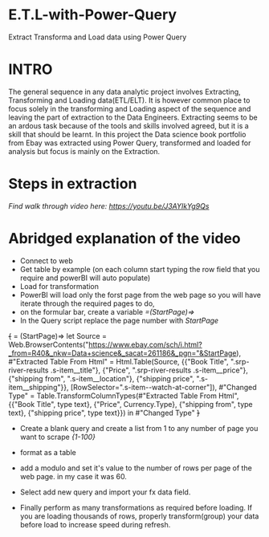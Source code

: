 # E.T.L-with-Power-Query
Extract Transforma and Load data using Power Query
# INTRO
The general sequence in any data analytic project involves Extracting, Transforming and Loading data(ETL/ELT). It is however common place to focus solely in the transforming and Loading aspect of the sequence and leaving the part of extraction to the Data Engineers.
Extracting seems to be an ardous task because of the tools and skills involved agreed, but it is a skill that should be learnt.
In this project the Data science book portfolio from Ebay was extracted using Power Query, transformed and loaded for analysis but focus is mainly on the Extraction.
# Steps in extraction
*Find walk through video here: https://youtu.be/J3AYIkYg9Qs*
# Abridged explanation of the video
*  Connect to web
*  Get table by example (on each column start typing the row field that you require and powerBI will auto populate)
*  Load for transformation
*  PowerBI will load only the forst page from the web page so you will have iterate through the required pages to do,
  *  on the formular bar, create a variable *=(StartPage)=>*
  *  In the Query script replace the page number with *StartPage*

~~{~~ 
  = (StartPage)=>
let
    Source = Web.BrowserContents("https://www.ebay.com/sch/i.html?_from=R40&_nkw=Data+science&_sacat=261186&_pgn="&StartPage),
    #"Extracted Table From Html" = Html.Table(Source, {{"Book Title", ".srp-river-results .s-item__title"}, {"Price", ".srp-river-results .s-item__price"}, {"shipping from", ".s-item__location"}, {"shipping price", ".s-item__shipping"}}, [RowSelector=".s-item\-\-watch-at-corner"]),
    #"Changed Type" = Table.TransformColumnTypes(#"Extracted Table From Html",{{"Book Title", type text}, {"Price", Currency.Type}, {"shipping from", type text}, {"shipping price", type text}})
in
    #"Changed Type" 
    ~~}~~
    
 *  Create a blank query and create a list from 1 to any number of page you want to scrape *{1-100}*
   *  format as a table
   *  add a modulo and set it's value to the number of rows per page of the web page. in my case it was 60.
   
 *  Select add new query and import your fx data field.
 *  Finally perform as many transformations as required before loading. If you are loading thousands of rows, properly transform(group) your data before load to increase speed during refresh.  
 

